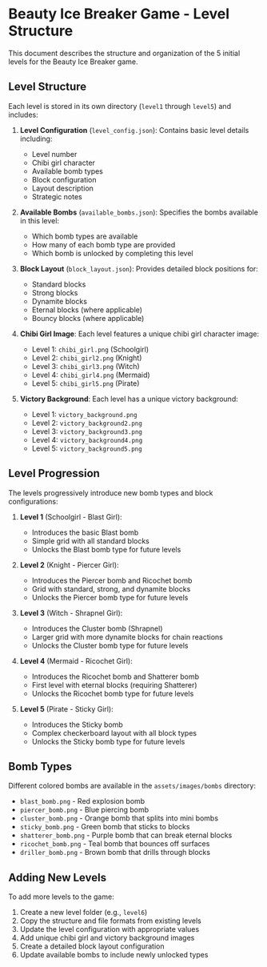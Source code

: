 # Beauty Ice Breaker Game - Level Structure

This document describes the structure and organization of the 5 initial levels for the Beauty Ice Breaker game.

## Level Structure

Each level is stored in its own directory (`level1` through `level5`) and includes:

1. **Level Configuration** (`level_config.json`): Contains basic level details including:
   - Level number
   - Chibi girl character
   - Available bomb types
   - Block configuration
   - Layout description
   - Strategic notes
   
2. **Available Bombs** (`available_bombs.json`): Specifies the bombs available in this level:
   - Which bomb types are available
   - How many of each bomb type are provided
   - Which bomb is unlocked by completing this level
   
3. **Block Layout** (`block_layout.json`): Provides detailed block positions for:
   - Standard blocks
   - Strong blocks
   - Dynamite blocks
   - Eternal blocks (where applicable)
   - Bouncy blocks (where applicable)
   
4. **Chibi Girl Image**: Each level features a unique chibi girl character image:
   - Level 1: `chibi_girl.png` (Schoolgirl)
   - Level 2: `chibi_girl2.png` (Knight)
   - Level 3: `chibi_girl3.png` (Witch)
   - Level 4: `chibi_girl4.png` (Mermaid)
   - Level 5: `chibi_girl5.png` (Pirate)
   
5. **Victory Background**: Each level has a unique victory background:
   - Level 1: `victory_background.png`
   - Level 2: `victory_background2.png`
   - Level 3: `victory_background3.png`
   - Level 4: `victory_background4.png`
   - Level 5: `victory_background5.png`

## Level Progression

The levels progressively introduce new bomb types and block configurations:

1. **Level 1** (Schoolgirl - Blast Girl):
   - Introduces the basic Blast bomb
   - Simple grid with all standard blocks
   - Unlocks the Blast bomb type for future levels
   
2. **Level 2** (Knight - Piercer Girl):
   - Introduces the Piercer bomb and Ricochet bomb
   - Grid with standard, strong, and dynamite blocks
   - Unlocks the Piercer bomb type for future levels
   
3. **Level 3** (Witch - Shrapnel Girl):
   - Introduces the Cluster bomb (Shrapnel)
   - Larger grid with more dynamite blocks for chain reactions
   - Unlocks the Cluster bomb type for future levels
   
4. **Level 4** (Mermaid - Ricochet Girl):
   - Introduces the Ricochet bomb and Shatterer bomb
   - First level with eternal blocks (requiring Shatterer)
   - Unlocks the Ricochet bomb type for future levels
   
5. **Level 5** (Pirate - Sticky Girl):
   - Introduces the Sticky bomb
   - Complex checkerboard layout with all block types
   - Unlocks the Sticky bomb type for future levels

## Bomb Types

Different colored bombs are available in the `assets/images/bombs` directory:
- `blast_bomb.png` - Red explosion bomb
- `piercer_bomb.png` - Blue piercing bomb
- `cluster_bomb.png` - Orange bomb that splits into mini bombs
- `sticky_bomb.png` - Green bomb that sticks to blocks
- `shatterer_bomb.png` - Purple bomb that can break eternal blocks
- `ricochet_bomb.png` - Teal bomb that bounces off surfaces
- `driller_bomb.png` - Brown bomb that drills through blocks

## Adding New Levels

To add more levels to the game:
1. Create a new level folder (e.g., `level6`)
2. Copy the structure and file formats from existing levels
3. Update the level configuration with appropriate values
4. Add unique chibi girl and victory background images
5. Create a detailed block layout configuration
6. Update available bombs to include newly unlocked types 